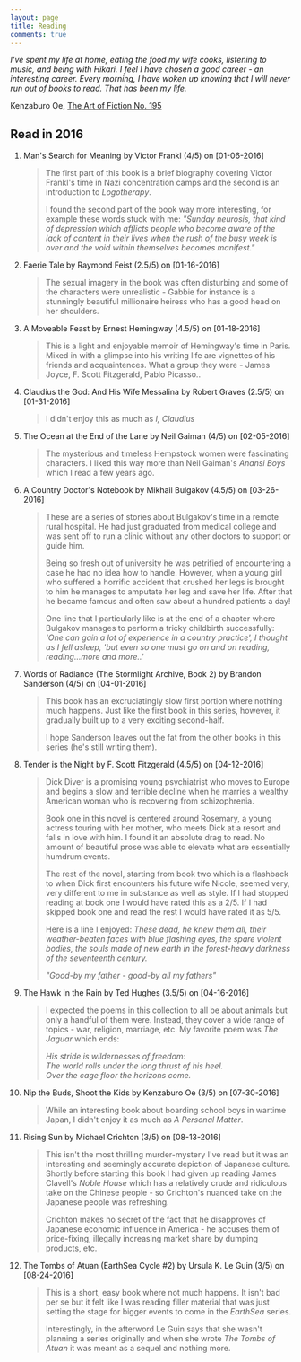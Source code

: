```yaml
---
layout: page
title: Reading
comments: true
---
```



*I've spent my life at home, eating the food my wife cooks, listening to music, and being with Hikari. I feel I have chosen a good career - an interesting career. Every morning, I have woken up knowing that I will never run out of books to read. That has been my life.*

Kenzaburo Oe, [The Art of Fiction No. 195](http://www.theparisreview.org/interviews/5816/the-art-of-fiction-no-195-kenzaburo-oe)

## Read in 2016

1. Man's Search for Meaning by Victor Frankl (4/5) on [01-06-2016]
   
   > The first part of this book is a brief biography covering Victor Frankl's time in Nazi concentration camps and the second is an introduction to *Logotherapy*.
   >
   > I found the second part of the book way more interesting, for example these words stuck with me: *"Sunday neurosis, that kind of depression which afflicts people who become aware of the lack of content in their lives when the rush of the busy week is over and the void within themselves becomes manifest."*

2. Faerie Tale by Raymond Feist (2.5/5) on [01-16-2016]

   > The sexual imagery in the book was often disturbing and some of the characters were unrealistic - Gabbie for instance is a stunningly beautiful millionaire heiress who has a good head on her shoulders.

3. A Moveable Feast by Ernest Hemingway (4.5/5) on [01-18-2016]

   > This is a light and enjoyable memoir of Hemingway's time in Paris. Mixed in with a glimpse into his writing life are vignettes of his friends and acquaintences. What a group they were - James Joyce, F. Scott Fitzgerald, Pablo Picasso..

4. Claudius the God: And His Wife Messalina  by Robert Graves (2.5/5) on [01-31-2016]

   > I didn't enjoy this as much as *I, Claudius*

5. The Ocean at the End of the Lane by Neil Gaiman (4/5) on [02-05-2016]

   > The mysterious and timeless Hempstock women were fascinating characters. I liked this way more than Neil Gaiman's *Anansi Boys* which I read a few years ago.

6. A Country Doctor's Notebook by Mikhail Bulgakov (4.5/5) on [03-26-2016]

   > These are a series of stories about Bulgakov's time in a remote rural hospital. He had just graduated from medical college and was sent off to run a clinic without any other doctors to support or guide him.
   > 
   > Being so fresh out of university he was petrified of encountering a case he had no idea how to handle. However, when a young girl who suffered a horrific accident that crushed her legs is brought to him he manages to amputate her leg and save her life. After that he became famous and often saw about a hundred patients a day!
   >
   > One line that I particularly like is at the end of a chapter where Bulgakov manages to perform a tricky childbirth successfully: *'One can gain a lot of experience in a country practice', I thought as I fell asleep, 'but even so one must go on and on reading, reading...more and more..'*

7. Words of Radiance (The Stormlight Archive, Book 2) by Brandon Sanderson (4/5) on [04-01-2016]

   > This book has an excruciatingly slow first portion where nothing much happens. Just like the first book in this series, however, it gradually built up to a very exciting second-half.
   >
   > I hope Sanderson leaves out the fat from the other books in this series (he's still writing them).
   
8. Tender is the Night by F. Scott Fitzgerald (4.5/5) on [04-12-2016]

   > Dick Diver is a promising young psychiatrist who moves to Europe and begins a slow and terrible decline when he marries a wealthy American woman who is recovering from schizophrenia.
   >
   > Book one in this novel is centered around Rosemary, a young actress touring with her mother, who meets Dick at a resort and falls in love with him. I found it an absolute drag to read. No amount of beautiful prose was able to elevate what are essentially humdrum events.
   >
   > The rest of the novel, starting from book two which is a flashback to when Dick first encounters his future wife Nicole, seemed very, very different to me in substance as well as style. If I had stopped reading at book one I would have rated this as a 2/5. If I had skipped book one and read the rest I would have rated it as 5/5.
   >
   > Here is a line I enjoyed: *These dead, he knew them all, their weather-beaten faces with blue flashing eyes, the spare violent bodies, the souls made of new earth in the forest-heavy darkness of the seventeenth century.*
   >
   > *"Good-by my father - good-by all my fathers"*
   
9. The Hawk in the Rain by Ted Hughes (3.5/5) on [04-16-2016]

   > I expected the poems in this collection to all be about animals but only a handful of them were. Instead, they cover a wide range of topics - war, religion, marriage, etc. My favorite poem was *The Jaguar* which ends:
   >
   > *His stride is wildernesses of freedom:   
   > The world rolls under the long thrust of his heel.  
   > Over the cage floor the horizons come.*

10. Nip the Buds, Shoot the Kids by Kenzaburo Oe (3/5) on [07-30-2016]

    > While an interesting book about boarding school boys in wartime Japan, I didn't enjoy it as much as *A Personal Matter*.

11. Rising Sun by Michael Crichton (3/5) on [08-13-2016]

    > This isn't the most thrilling murder-mystery I've read but it was an interesting and seemingly accurate depiction of Japanese culture. Shortly before starting this book I had given up reading James Clavell's *Noble House* which has a relatively crude and ridiculous take on the Chinese people - so Crichton's nuanced take on the Japanese people was refreshing.
    >
    > Crichton makes no secret of the fact that he disapproves of Japanese economic influence in America - he accuses them of price-fixing, illegally increasing market share by dumping products, etc.

12. The Tombs of Atuan (EarthSea Cycle #2) by Ursula K. Le Guin (3/5) on [08-24-2016]

    > This is a short, easy book where not much happens. It isn't bad per se but it felt like I was reading filler material that was just setting the stage for bigger events to come in the *EarthSea* series.
    >
    > Interestingly, in the afterword Le Guin says that she wasn't planning a series originally and when she wrote *The Tombs of Atuan* it was meant as a sequel and nothing more.